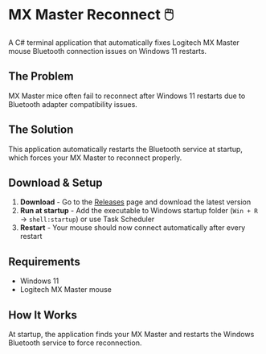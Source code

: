 # MX Master Reconnect 🖱️

A C# terminal application that automatically fixes Logitech MX Master mouse Bluetooth connection issues on Windows 11 restarts.

## The Problem
MX Master mice often fail to reconnect after Windows 11 restarts due to Bluetooth adapter compatibility issues.

## The Solution
This application automatically restarts the Bluetooth service at startup, which forces your MX Master to reconnect properly.

## Download & Setup

1. **Download** - Go to the [Releases](../../releases) page and download the latest version
2. **Run at startup** - Add the executable to Windows startup folder (`Win + R` → `shell:startup`) or use Task Scheduler
3. **Restart** - Your mouse should now connect automatically after every restart

## Requirements
- Windows 11
- Logitech MX Master mouse

## How It Works
At startup, the application finds your MX Master and restarts the Windows Bluetooth service to force reconnection.